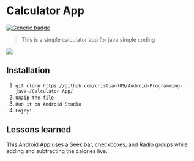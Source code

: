 # Calculator App
[![Generic badge](https://img.shields.io/badge/Java-Android-green.svg)](https://shields.io/)

>This is a simple calculator app
for java simple coding

![](tty.gif)

**Installation**
---
1. `git clone https://github.com/cristian789/Android-Programming-java-/Calculator App/`
2. `Unzip the file`
3. `Run it on Android Studio`
4. `Enjoy!`

**Lessons learned**
---
This Android App uses a Seek bar, checkboxes,
and Radio groups while adding and subtracting the calories live. 
